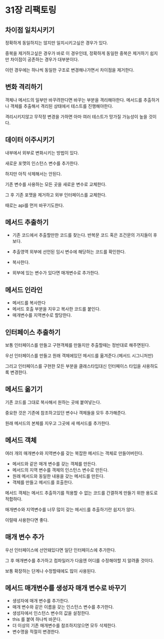 31장 리팩토링
=

## 차이점 일치시키기

정확하게 동일하지는 않지만 일치시키고싶은 경우가 있다.

중복을 제거하고싶은 경우가 바로 이 경우인데, 정확하게 동일한 중복은 제거하기 쉽지만 차이점이 공존하는 경우가 대부분이다.

이런 경우에는 하나씩 동일한 구조로 변경해나가면서 차이점을 제거한다.

## 변화 격리하기

객체나 메서드의 일부만 바꾸려한다면 바꾸는 부분을 격리해야한다. 메서드를 추출하거나 객체를 추출해서 격리된 상태에서 테스트를 진행해야한다.

격리시키지않고 무작정 변경을 가하면 아마 여러 테스트가 망가질 가능성이 높을 것이다.

## 데이터 이주시키기

내부에서 외부로 변화시키는 방법이 있다.

새로운 포맷의 인스턴스 변수를 추가한다.

하지만 아직 삭제해서는 안된다.

기존 변수를 사용하는 모든 곳을 새로운 변수로 교체한다.

그 후 기존 포맷을 제거하고 외부 인터페이스를 교체한다.

때로는 api를 먼저 바꾸기도한다.

## 메서드 추출하기

- 기존 코드에서 추출할만한 코드를 찾는다. 반복문 코드 혹은 조건문의 가지들이 후보다.

- 추출영역 외부에 선언된 임시 변수에 해당하는 코드를 확인한다.

- 복사한다.

- 외부에 있는 변수가 있다면 매개변수로 추가한다.

## 메서드 인라인

- 메서드를 복사한다
- 메서드 호출 부분을 지우고 복사한 코드를 붙인다.
- 매개변수를 지역변수로 할당한다.

## 인터페이스 추출하기

보통 인터페이스를 만들고 구현객체를 만들지만 추출할때는 정반대로 해주면된다.

우선 인터페이스를 만들고 원래 객체에있던 메서드를 옮겨준다.(메서드 시그니처만)

그리고 인터페이스를 구현한 모든 부분을 클래스타입대신 인터페이스 타입을 사용하도록 변경한다.

## 메서드 옮기기

기존 코드를 그대로 복사해서 원하는 곳에 붙여넣는다.

중요한 것은 기존에 참조하고있던 변수나 객체들을 모두 추가해준다.

원래 메서드의 본체를 지우고 그곳에 새 메서드를 추가한다.

## 메서드 객체

여러 개의 매개변수와 지역변수를 갖는 복잡한 메서드는 객체로 만들어버린다.

- 메서드와 같은 매개 변수를 갖는 객체를 만든다.
- 메서드의 지역 변수를 객체의 인스턴스 변수로 만든다.
- 원래 메서드와 동일한 내용을 갖는 메서드를 만든다.
- 객체를 만들고 메서드를 호출한다.

메서드 객체는 메서드 추출하기를 적용할 수 없는 코드를 간결하게 만들기 위한 용도로 적합하다.

매개변수와 지역변수를 너무 많이 갖는 메서드를 추출하기란 쉽지가 않다.

이럴때 사용한다면 좋다.

## 매개 변수 추가

우선 인터페이스에 선언돼있다면 일단 인터페이스에 추가한다.

그 후 매개변수를 추가하고 컴파일러가 다음엔 어디를 수정해야할 지 알려줄 것이다.

보통 확장하는 단계나 수정할때에도 많이 사용된다.

## 메서드 매개변수를 생성자 매개 변수로 바꾸기

- 생성자에 매개 변수를 추가한다.
- 매개 변수와 같은 이름을 갖는 인스턴스 변수를 추가한다.
- 생성자에서 인스턴스 변수의 값을 설정한다.
- this 를 붙여 하나씩 바꾼다.
- 더 이상의 기존 매개변수를 참조하지않으면 모두 삭제한다.
- 변수명을 적절히 변경한다.

